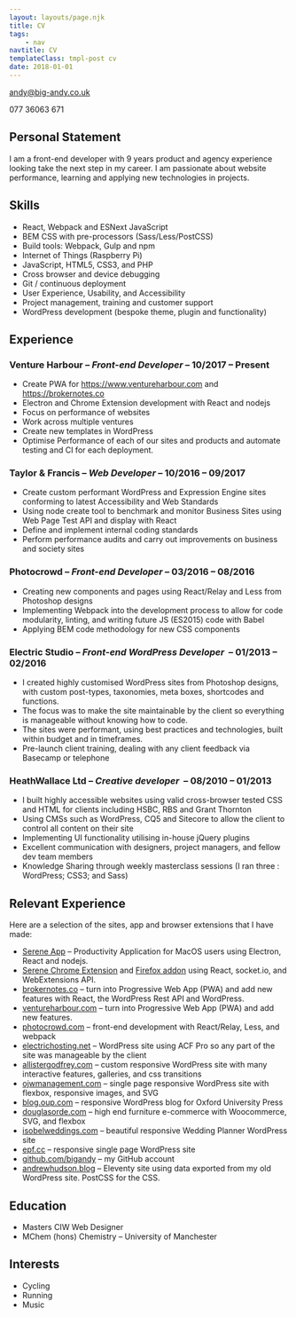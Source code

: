 ```yaml
---
layout: layouts/page.njk
title: CV
tags:
    - nav
navtitle: CV
templateClass: tmpl-post cv
date: 2018-01-01
---
```


<a class="email" href="mailto:andy@big-andy.co.uk">andy@big-andy.co.uk</a>

<div class="tel">077 36063 671</div>

<h2>Personal Statement</h2>
<p>I am a front-end developer with 9 years product and agency experience looking take the next step in my career. I am passionate about website performance, learning and applying new technologies in projects.</p>
<h2>Skills</h2>
<ul>
	<li>React, Webpack and ESNext JavaScript</li>
	<li>BEM CSS with pre-processors (Sass/Less/PostCSS)</li>
	<li>Build tools: Webpack, Gulp and npm</li>
	<li>Internet of Things (Raspberry Pi)</li>
	<li>JavaScript, HTML5, CSS3, and PHP</li>
	<li>Cross browser and device debugging</li>
	<li>Git / continuous deployment</li>
	<li>User Experience, Usability, and Accessibility</li>
	<li>Project management, training and customer support</li>
	<li>WordPress development (bespoke theme, plugin and functionality)</li>
</ul>
<h2>Experience</h2>
<h3>Venture Harbour – <em>Front-end Developer</em> – 10/2017 – Present</h3>
<ul>
	<li>Create PWA for <a href="https://www.ventureharbour.com">https://www.ventureharbour.com</a>&nbsp;and <a href="https://brokernotes.co">https://brokernotes.co</a>
	</li>
	<li>Electron and Chrome Extension development with React and nodejs</li>
	<li>Focus on performance of websites</li>
	<li>Work across multiple ventures</li>
	<li>Create new templates in WordPress</li>
	<li>Optimise Performance of each of our sites and products and automate testing and CI for each deployment.</li>
</ul>
<h3>Taylor &amp; Francis – <em>Web Developer</em> – 10/2016 – 09/2017</h3>
<ul>
	<li>Create custom performant WordPress and Expression Engine sites conforming to latest Accessibility and Web Standards</li>
	<li>Using node create tool to benchmark and monitor Business Sites using Web Page Test API and display with React</li>
	<li>Define and implement internal coding standards</li>
	<li>Perform performance audits and carry out improvements on business and society sites</li>
</ul>
<h3>Photocrowd – <em>Front-end Developer</em> – 03/2016 – 08/2016</h3>
<ul>
	<li>Creating new components and pages using React/Relay and Less from Photoshop designs</li>
	<li>Implementing Webpack into the development process to allow for code modularity, linting, and writing future JS (ES2015) code with Babel</li>
	<li>Applying BEM code methodology for new CSS components</li>
</ul>
<h3>Electric Studio – <em>Front-end WordPress Developer</em>&nbsp;&nbsp;– 01/2013 – 02/2016</h3>
<ul>
	<li>I created highly customised WordPress sites from Photoshop designs, with custom post-types, taxonomies, meta boxes, shortcodes and functions.</li>
	<li>The focus was to make the site maintainable by the client so everything is manageable without knowing how to code.</li>
	<li>The sites were performant, using best practices and technologies, built within budget and in timeframes.</li>
	<li>Pre-launch client training, dealing with any client feedback via Basecamp or telephone</li>
</ul>
<h3>HeathWallace Ltd – <em>Creative developer</em>&nbsp;&nbsp;– 08/2010 – 01/2013</h3>
<ul>
	<li>I built highly accessible websites using valid cross-browser tested CSS and HTML for clients including HSBC, RBS and Grant Thornton</li>
	<li>Using CMSs such as WordPress, CQ5 and Sitecore to allow the client to control all content on their site</li>
	<li>Implementing UI functionality utilising in-house jQuery plugins</li>
	<li>Excellent communication with designers, project managers, and fellow dev team members</li>
	<li>Knowledge Sharing through weekly masterclass sessions (I ran three : WordPress; CSS3; and Sass)</li>
</ul>

<h2>Relevant Experience</h2>

<p>Here are a selection of the sites, app and browser extensions that I have made:</p>

<ul class="cv-portfolio-list">
	<li>
		<a href="https://www.sereneapp.com" rel="noopener" target="_blank">Serene App</a> – Productivity Application for MacOS users using Electron, React and nodejs.
	</li>
	<li>
		<a href="https://chrome.google.com/webstore/detail/serene-extension/nbealbhmmmaiiiddmianmjoecmipnjij" rel="noopener" target="_blank">Serene Chrome Extension</a> and <a href="https://addons.mozilla.org/en-GB/firefox/addon/serene-extension/Firefox" rel="noopener" target="_blank">Firefox addon</a>  using React, socket.io, and WebExtensions API.
	</li>
	<li>
		<a href="https://brokernotes.co" rel="noopener" target="_blank">brokernotes.co</a> – turn into Progressive Web App (PWA) and add new features with React, the WordPress Rest API and WordPress.
	</li>
	<li>
		<a href="https://www.ventureharbour.com" rel="noopener" target="_blank">ventureharbour.com</a> – turn into Progressive Web App (PWA) and add new features.
	</li>
	<li>
		<a href="https://www.photocrowd.com" rel="noopener" target="_blank">photocrowd.com</a> – front-end development with React/Relay, Less, and webpack
	</li>
	<li>
		<a href="https://electrichosting.net" rel="noopener" target="_blank">electrichosting.net</a> – WordPress site using ACF Pro so any part of the site was manageable by the client
	</li>
	<li>
		<a href="https://www.allistergodfrey.com/" rel="noopener" target="_blank">allistergodfrey.com</a> – custom responsive WordPress site with many interactive features, galleries, and css transitions
	</li>
	<li>
		<a href="https://www.ojwmanagement.com/" rel="noopener" target="_blank">ojwmanagement.com</a> – single page responsive WordPress site with flexbox, responsive images, and SVG
	</li>
	<li>
		<a href="https://blog.oup.com/" rel="noopener" target="_blank">blog.oup.com</a> – responsive WordPress blog for Oxford University Press
	</li>
	<li>
		<a href="http://www.douglasorde.com/" rel="noopener" target="_blank">douglasorde.com</a> – high end furniture e-commerce with Woocommerce, SVG, and flexbox
	</li>
	<li>
		<a href="https://www.isobelweddings.com/" rel="noopener" target="_blank">isobelweddings.com</a> – beautiful responsive Wedding Planner WordPress site
	</li>
	<li>
		<a href="https://www.epf.cc/" rel="noopener" target="_blank">epf.cc</a> – responsive single page WordPress site
	</li>
	<li>
		<a href="https://github.com/bigandy" rel="noopener" target="_blank">github.com/bigandy</a> – my GitHub account
	</li>
	<li>
		<a href="https://andrewhudson.blog">andrewhudson.blog</a> – Eleventy site using data exported from my old WordPress site. PostCSS for the CSS.
	</li>
</ul>

## Education

-   Masters CIW Web Designer
-   MChem (hons) Chemistry – University of Manchester

## Interests

-   Cycling
-   Running
-   Music
